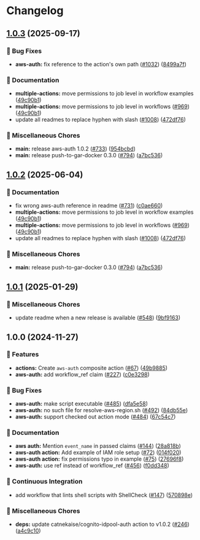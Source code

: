 # Changelog

## [1.0.3](https://github.com/kminehart/shared-workflows/compare/aws-auth/v1.0.2...aws-auth/v1.0.3) (2025-09-17)


### 🐛 Bug Fixes

* **aws-auth:** fix reference to the action's own path ([#1032](https://github.com/kminehart/shared-workflows/issues/1032)) ([8499a7f](https://github.com/kminehart/shared-workflows/commit/8499a7f3c5f5b4ddc4bc57b8cd8b56dba41114af))


### 📝 Documentation

* **multiple-actions:** move permissions to job level in workflow examples ([49c90b1](https://github.com/kminehart/shared-workflows/commit/49c90b10fcbce463983bed45932cf468b8bd06ce))
* **multiple-actions:** move permissions to job level in workflows ([#969](https://github.com/kminehart/shared-workflows/issues/969)) ([49c90b1](https://github.com/kminehart/shared-workflows/commit/49c90b10fcbce463983bed45932cf468b8bd06ce))
* update all readmes to replace hyphen with slash ([#1008](https://github.com/kminehart/shared-workflows/issues/1008)) ([472df76](https://github.com/kminehart/shared-workflows/commit/472df76fb1cbb92a17fb9e055bdf0d1399109ee3))


### 🔧 Miscellaneous Chores

* **main:** release aws-auth 1.0.2 ([#733](https://github.com/kminehart/shared-workflows/issues/733)) ([954bcbd](https://github.com/kminehart/shared-workflows/commit/954bcbdf6e64fe612210885b47df771d9d20447b))
* **main:** release push-to-gar-docker 0.3.0 ([#794](https://github.com/kminehart/shared-workflows/issues/794)) ([a7bc536](https://github.com/kminehart/shared-workflows/commit/a7bc5367c4a91c389526d58839d8f6224dba4dcc))

## [1.0.2](https://github.com/grafana/shared-workflows/compare/aws-auth-v1.0.1...aws-auth/v1.0.2) (2025-06-04)


### 📝 Documentation

* fix wrong aws-auth reference in readme ([#731](https://github.com/grafana/shared-workflows/issues/731)) ([c0ae660](https://github.com/grafana/shared-workflows/commit/c0ae660365599f4f1a8550c941e08d4a6de268e5))
* **multiple-actions:** move permissions to job level in workflow examples ([49c90b1](https://github.com/grafana/shared-workflows/commit/49c90b10fcbce463983bed45932cf468b8bd06ce))
* **multiple-actions:** move permissions to job level in workflows ([#969](https://github.com/grafana/shared-workflows/issues/969)) ([49c90b1](https://github.com/grafana/shared-workflows/commit/49c90b10fcbce463983bed45932cf468b8bd06ce))
* update all readmes to replace hyphen with slash ([#1008](https://github.com/grafana/shared-workflows/issues/1008)) ([472df76](https://github.com/grafana/shared-workflows/commit/472df76fb1cbb92a17fb9e055bdf0d1399109ee3))


### 🔧 Miscellaneous Chores

* **main:** release push-to-gar-docker 0.3.0 ([#794](https://github.com/grafana/shared-workflows/issues/794)) ([a7bc536](https://github.com/grafana/shared-workflows/commit/a7bc5367c4a91c389526d58839d8f6224dba4dcc))

## [1.0.1](https://github.com/grafana/shared-workflows/compare/aws-auth-v1.0.0...aws-auth-v1.0.1) (2025-01-29)


### 🔧 Miscellaneous Chores

* update readme when a new release is available ([#548](https://github.com/grafana/shared-workflows/issues/548)) ([9bf9163](https://github.com/grafana/shared-workflows/commit/9bf9163126c44247bcee6b6b9390eb488f9ead53))

## 1.0.0 (2024-11-27)


### 🎉 Features

* **actions:** Create `aws-auth` composite action ([#67](https://github.com/grafana/shared-workflows/issues/67)) ([49b9885](https://github.com/grafana/shared-workflows/commit/49b9885e467b0544c76602d4e8b8ee342f6ea96b))
* **aws-auth:** add workflow_ref claim ([#227](https://github.com/grafana/shared-workflows/issues/227)) ([c0e3298](https://github.com/grafana/shared-workflows/commit/c0e329819eb62c2cfb5611a56289a2017066b1e7))


### 🐛 Bug Fixes

* **aws-auth:** make script executable ([#485](https://github.com/grafana/shared-workflows/issues/485)) ([dfa5e58](https://github.com/grafana/shared-workflows/commit/dfa5e58bc01ab959770bb57a434c63fceb9a0783))
* **aws-auth:** no such file for resolve-aws-region.sh ([#492](https://github.com/grafana/shared-workflows/issues/492)) ([84db55e](https://github.com/grafana/shared-workflows/commit/84db55e4f41ce257b365f8236ea6b2ce849da236))
* **aws-auth:** support checked out action mode ([#484](https://github.com/grafana/shared-workflows/issues/484)) ([67c54c7](https://github.com/grafana/shared-workflows/commit/67c54c781187c4cf4c03a937b2029e03e82c19e4))


### 📝 Documentation

* **aws auth:** Mention `event_name` in passed claims ([#144](https://github.com/grafana/shared-workflows/issues/144)) ([28a818b](https://github.com/grafana/shared-workflows/commit/28a818be69fe2838d577205e53c9e8c411e68e20))
* **aws-auth action:** Add example of IAM role setup ([#72](https://github.com/grafana/shared-workflows/issues/72)) ([014f020](https://github.com/grafana/shared-workflows/commit/014f020ca34fedea0827998db586c87125a778eb))
* **aws-auth action:** fix permissions typo in example ([#75](https://github.com/grafana/shared-workflows/issues/75)) ([27696f8](https://github.com/grafana/shared-workflows/commit/27696f87003ba95a885a222367934a2e5e25848d))
* **aws-auth:** use ref instead of workflow_ref ([#456](https://github.com/grafana/shared-workflows/issues/456)) ([f0dd348](https://github.com/grafana/shared-workflows/commit/f0dd3480fa3e657d741dd9e8d9b999cfb61fc713))


### 🤖 Continuous Integration

* add workflow that lints shell scripts with ShellCheck ([#147](https://github.com/grafana/shared-workflows/issues/147)) ([570898e](https://github.com/grafana/shared-workflows/commit/570898eda6d4fb6c0e4d45a24bf9681c89a12aa6))


### 🔧 Miscellaneous Chores

* **deps:** update catnekaise/cognito-idpool-auth action to v1.0.2 ([#246](https://github.com/grafana/shared-workflows/issues/246)) ([a4c9c10](https://github.com/grafana/shared-workflows/commit/a4c9c10b1ed2b863ab85e1f655fc8dc960382271))

